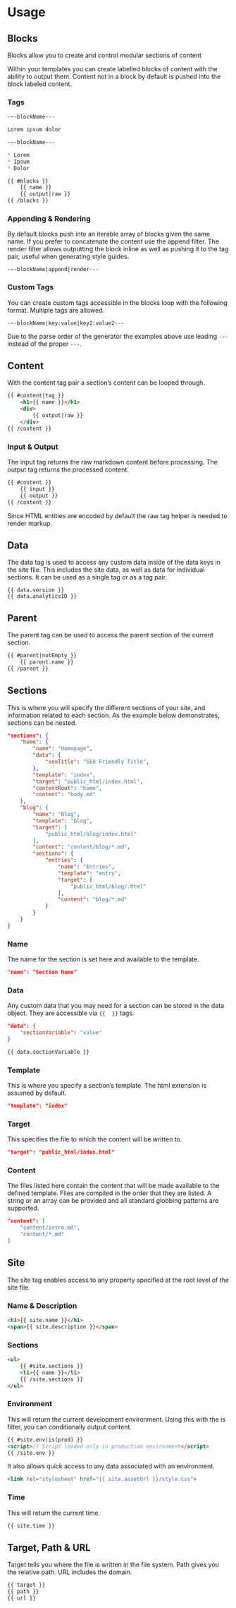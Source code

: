 # Usage

## Blocks

Blocks allow you to create and control modular sections of content

Within your templates you can create labelled blocks of content with the ability to output them. Content not in a block by default is pushed into the block labeled content.

### Tags

```markdown
-~-blockName---

Lorem ipsum dolor

-~-blockName---

* Lorem
* Ipsum
* Dolor
```

```html
{{ #blocks }}
    {{ name }}
    {{ output|raw }}
{{ /blocks }}
```

### Appending & Rendering

By default blocks push into an iterable array of blocks given the same name. If you prefer to concatenate the content use the append filter. The render filter allows outputting the block inline as well as pushing it to the tag pair, useful when generating style guides.

```text
-~-blockName|append|render---
```

### Custom Tags

You can create custom tags accessible in the blocks loop with the following format. Multiple tags are allowed.

```text
-~-blockName|key:value|key2:value2---
```

Due to the parse order of the generator the examples above use leading `-~-` instead of the proper `---`.

## Content

With the content tag pair a section’s content can be looped through.

```html
{{ #content|tag }}
	<h1>{{ name }}</h1>
	<div>
		{{ output|raw }}
	</div>
{{ /content }}
```

### Input & Output

The input tag returns the raw markdown content before processing. The output tag returns the processed content.

```html
{{ #content }}
    {{ input }}
    {{ output }}
{{ /content }}
```

Since HTML entities are encoded by default the raw tag helper is needed to render markup.

## Data

The data tag is used to access any custom data inside of the data keys in the site file. This includes the site data, as well as data for individual sections. It can be used as a single tag or as a tag pair.

```
{{ data.version }}
{{ data.analyticsID }}
```

## Parent

The parent tag can be used to access the parent section of the current section.

```html
{{ #parent|notEmpty }}
	{{ parent.name }}
{{ /parent }}
```

## Sections

This is where you will specify the different sections of your site, and information related to each section. As the example below demonstrates, sections can be nested.

```json
"sections": {
    "home": {
        "name": "Homepage",
        "data": {
            "seoTitle": "SEO Friendly Title",
        },
        "template": "index",
        "target": "public_html/index.html",
        "contentRoot": "home",
        "content": "body.md"
    },
    "blog": {
        "name": "Blog",
        "template": "blog",
        "target": [
            "public_html/blog/index.html"
        ],
        "content": "content/blog/*.md",
        "sections": {
            "entries": {
                "name": "Entries",
                "template": "entry",
                "target": [
                    "public_html/blog/.html"
                ],
                "content": "blog/*.md"
            }
        }
    }
}
```

### Name

The name for the section is set here and available to the template.

```json
"name": "Section Name"
```

### Data

Any custom data that you may need for a section can be stored in the data object. They are accessible via `{{  }}` tags.

```json
"data": {
    "sectionVariable": "value"
}
```

```html
{{ data.sectionVariable }}
```

### Template

This is where you specify a section’s template. The html extension is assumed by default.

```json
"template": "index"
```

### Target

This specifies the file to which the content will be written to.

```json
"target": "public_html/index.html"
```

### Content

The files listed here contain the content that will be made available to the defined template. Files are compiled in the order that they are listed. A string or an array can be provided and all standard globbing patterns are supported.

```json
"content": [
    "content/intro.md",
    "content/*.md"
]
```

## Site

The site tag enables access to any property specified at the root level of the site file.

### Name & Description

```html
<h1>{{ site.name }}</h1>
<span>{{ site.description }}</span>
```

### Sections

```html
<ul>
    {{ #site.sections }}
    <li>{{ name }}</li>
    {{ /site.sections }}
</ul>
```

### Environment

This will return the current development environment. Using this with the is filter, you can conditionally output content.

```html
{{ #site.env|is(prod) }}
<script>// Script loaded only in production environment</script>
{{ /site.env }}
```

It also allows quick access to any data associated with an environment.

```html
<link rel="stylesheet" href="{{ site.assetUrl }}/style.css">
```

### Time

This will return the current time.

```html
{{ site.time }}
```

## Target, Path & URL

Target tells you where the file is written in the file system. Path gives you the relative path. URL includes the domain.

```html
{{ target }}
{{ path }}
{{ url }}
```